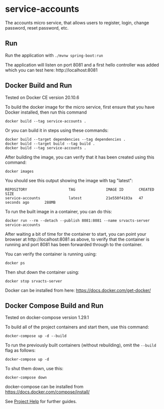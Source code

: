 # service-accounts

The accounts micro service, that allows users to register, login, change password, reset password, etc.

## Run

Run the application with
```./mvnw spring-boot:run```

The application will listen on port 8081 and a first hello controller was added which you can test here: http://localhost:8081

## Docker Build and Run

Tested on Docker CE version 20.10.6

To build the docker image for the micro service, first ensure that you have Docker installed, then run this command

```
docker build --tag service-accounts .
```

Or you can build it in steps using these commands:

```
docker build --target dependencies --tag dependencies .
docker build --target build --tag build .
docker build --tag service-accounts .
```

After building the image, you can verify that it has been created using this command:

```
docker images
```

You should see this output showing the image with tag "latest":

```
REPOSITORY                   TAG              IMAGE ID       CREATED              SIZE
service-accounts             latest           21e550f4103a   47 seconds ago       288MB
```

To run the built image in a container, you can do this:

```
docker run --rm --detach --publish 8081:8081 --name srvacts-server service-accounts
```

After waiting a bit of time for the container to start, you can point your browser at http://localhost:8081 as above, to verify that the container is running and port 8081 has been forwarded through to the container.

You can verify the container is running using:

```
docker ps
```

Then shut down the container using:

```
docker stop srvacts-server
```

Docker can be installed from here: https://docs.docker.com/get-docker/

## Docker Compose Build and Run

Tested on docker-compose version 1.29.1

To build all of the project containers and start them, use this command:

```
docker-compose up -d --build
```

To run the previously built containers (without rebuilding), omit the ```--build``` flag as follows:

```
docker-compose up -d
```

To shut them down, use this:

```
docker-compose down
```

docker-compose can be installed from https://docs.docker.com/compose/install/

See [Project Help](HELP.md) for further guides.
